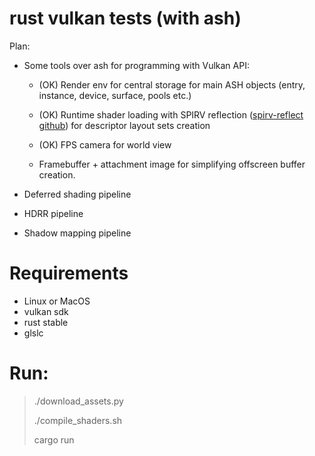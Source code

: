 rust vulkan tests (with ash)
============================

Plan:

* Some tools over ash for programming with Vulkan API:
    
    * (OK) Render env for central storage for main ASH objects (entry, instance, device, surface, pools etc.)
      
    * (OK) Runtime shader loading with SPIRV reflection ([spirv-reflect github](https://github.com/KhronosGroup/SPIRV-Reflect)) for descriptor layout sets creation
    
    * (OK) FPS camera for world view 
    
    * Framebuffer + attachment image for simplifying offscreen buffer creation.

* Deferred shading pipeline 

* HDRR pipeline

* Shadow mapping pipeline



# Requirements

* Linux or MacOS
* vulkan sdk
* rust stable
* glslc

# Run:

> ./download_assets.py
> 
> ./compile_shaders.sh
> 
> cargo run 
